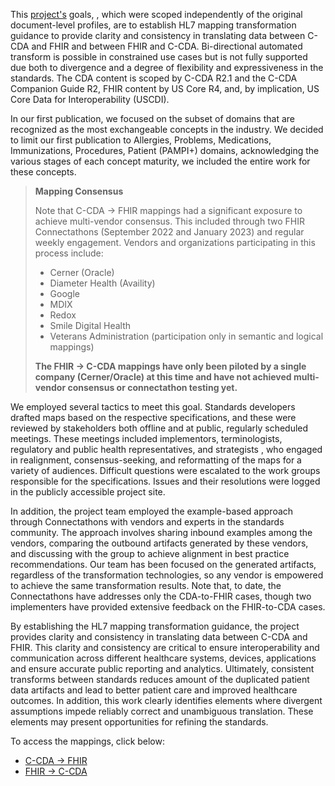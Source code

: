 This [project's](https://confluence.hl7.org/display/CGP/C-CDA+to+and+from+US+Core+Mapping) goals, , which were scoped independently of the original document-level profiles, are to establish HL7 mapping transformation guidance to provide clarity and consistency in translating data between C-CDA and FHIR and between FHIR and C-CDA. Bi-directional automated transform is possible in constrained use cases but is not fully supported due both to divergence and a degree of flexibility and expressiveness in the standards. The CDA content is scoped by C-CDA R2.1 and the C-CDA Companion Guide R2, FHIR content by US Core R4, and, by implication, US Core Data for Interoperability (USCDI). 

In our first publication, we focused on the subset of domains that are recognized as the most exchangeable concepts in the industry. We decided to limit our first publication to Allergies, Problems, Medications, Immunizations, Procedures, Patient (PAMPI+) domains, acknowledging the various stages of each concept maturity, we included the entire work for these concepts.

<div xmlns="http://www.w3.org/1999/xhtml" xmlns:xsi="http://www.w3.org/2001/XMLSchema-instance">
	<blockquote class="stu-note">
		<b>Mapping Consensus</b>
		<p>Note that C-CDA → FHIR mappings had a significant exposure to achieve multi-vendor consensus. This included through two FHIR Connectathons (September 2022 and January 2023) and regular weekly engagement. Vendors and organizations participating in this process include:
    <ul>
      <li>Cerner (Oracle)</li>
      <li>Diameter Health (Availity)</li>
      <li>Google</li>
      <li>MDIX</li>
      <li>Redox</li>
      <li>Smile Digital Health</li>
      <li>Veterans Administration (participation only in semantic and logical mappings)</li>
    </ul>
    </p>
    <p>
    <b>The FHIR → C-CDA mappings have only been piloted by a single company (Cerner/Oracle) at this time and have not achieved multi-vendor consensus or connectathon testing yet.</b>
    </p>
	</blockquote>
</div>

We employed several tactics to meet this goal. Standards developers drafted maps based on the respective specifications, and these were reviewed by stakeholders both offline and at public, regularly scheduled meetings. These meetings included implementors, terminologists, regulatory and public health representatives, and strategists , who engaged in realignment, consensus-seeking, and reformatting of the maps for a variety of audiences. Difficult questions were escalated to the work groups responsible for the specifications. Issues and their resolutions were logged in the publicly accessible project site.

In addition, the project team employed the example-based approach through Connectathons with vendors and experts in the standards community. The approach involves sharing inbound examples among the vendors, comparing the outbound artifacts generated by these vendors, and discussing with the group to achieve alignment in best practice recommendations. Our team has been focused on the generated artifacts, regardless of the transformation technologies, so any vendor is empowered to achieve the same transformation results. Note that, to date, the Connectathons have addresses only the CDA-to-FHIR cases, though two implementers have provided extensive feedback on the FHIR-to-CDA cases.

By establishing the HL7 mapping transformation guidance, the project provides clarity and consistency in translating data between C-CDA and FHIR. This clarity and consistency are critical to ensure interoperability and communication across different healthcare systems, devices, applications and ensure accurate public reporting and analytics. Ultimately, consistent transforms between standards reduces amount of the duplicated patient data artifacts and lead to better patient care and improved healthcare outcomes. In addition, this work clearly identifies elements where divergent assumptions impede reliably correct and unambiguous translation. These elements may present opportunities for refining the standards.


To access the mappings, click below: 
- [C-CDA → FHIR](CF-index.html)
- [FHIR → C-CDA](FC-index.html)
